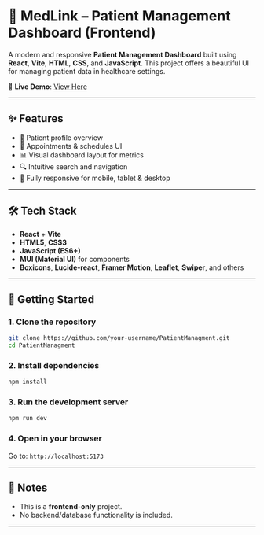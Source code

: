 # 🏥 MedLink – Patient Management Dashboard (Frontend)

A modern and responsive **Patient Management Dashboard** built using **React**, **Vite**, **HTML**, **CSS**, and **JavaScript**. This project offers a beautiful UI for managing patient data in healthcare settings.

🔗 **Live Demo**: [View Here](https://patient-management-smoky.vercel.app/)

---

## ✨ Features

- 📄 Patient profile overview
- 📅 Appointments & schedules UI
- 📊 Visual dashboard layout for metrics
- 🔍 Intuitive search and navigation
- 📱 Fully responsive for mobile, tablet & desktop

---

## 🛠️ Tech Stack

- **React** + **Vite**
- **HTML5**, **CSS3**
- **JavaScript (ES6+)**
- **MUI (Material UI)** for components
- **Boxicons**, **Lucide-react**, **Framer Motion**, **Leaflet**, **Swiper**, and others

---

## 🚀 Getting Started

### 1. Clone the repository

```bash
git clone https://github.com/your-username/PatientManagment.git
cd PatientManagment
```

### 2. Install dependencies

```bash
npm install
```

### 3. Run the development server

```bash
npm run dev
```

### 4. Open in your browser

Go to: `http://localhost:5173`

---


## 📌 Notes

- This is a **frontend-only** project.
- No backend/database functionality is included.

---





